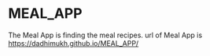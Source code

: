 # MEAL_APP
The Meal App is finding the meal recipes.
url of Meal App is https://dadhimukh.github.io/MEAL_APP/
